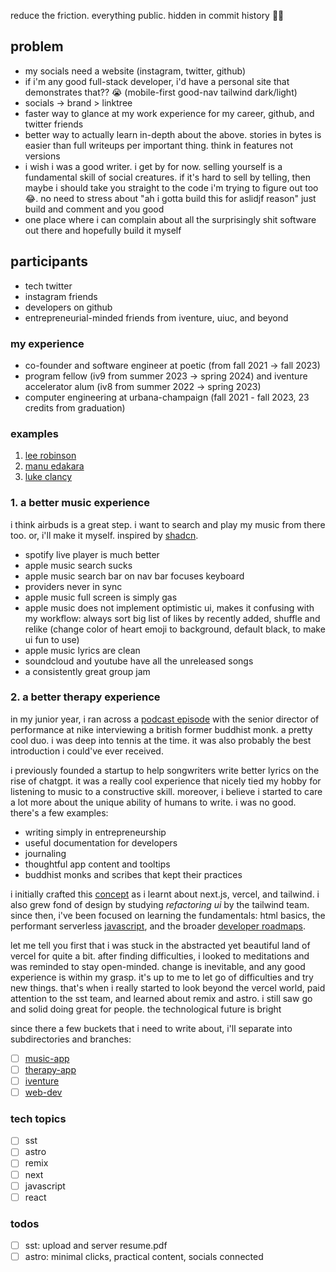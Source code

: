 reduce the friction. everything public. hidden in commit history 🙏🏽

## problem

- my socials need a website (instagram, twitter, github)
- if i'm any good full-stack developer, i'd have a personal site that demonstrates that?? 😭 (mobile-first good-nav tailwind dark/light)
- socials -> brand > linktree
- faster way to glance at my work experience for my career, github, and twitter friends
- better way to actually learn in-depth about the above. stories in bytes is easier than full writeups per important thing. think in features not versions
- i wish i was a good writer. i get by for now. selling yourself is a fundamental skill of social creatures. if it's hard to sell by telling, then maybe i should take you straight to the code i'm trying to figure out too 😂. no need to stress about "ah i gotta build this for aslidjf reason" just build and comment and you good
- one place where i can complain about all the surprisingly shit software out there and hopefully build it myself

## participants

- tech twitter
- instagram friends
- developers on github
- entrepreneurial-minded friends from iventure, uiuc, and beyond

### my experience

- co-founder and software engineer at poetic (from fall 2021 -> fall 2023)
- program fellow (iv9 from summer 2023 -> spring 2024) and iventure accelerator alum (iv8 from summer 2022 -> spring 2023)
- computer engineering at urbana-champaign (fall 2021 - fall 2023, 23 credits from graduation)

### examples

1. [lee robinson](https://leerob.io/)
2. [manu edakara](https://www.manuedakara.com/purpose)
3. [luke clancy](https://lukeclancy.me/)

### 1. a better music experience

i think airbuds is a great step. i want to search and play my music from there too. or, i'll make it myself. inspired by [shadcn](https://github.com/shadcn-ui/ui/blob/main/apps/www/public/examples/music-dark.png).

- spotify live player is much better
- apple music search sucks
- apple music search bar on nav bar focuses keyboard
- providers never in sync
- apple music full screen is simply gas
- apple music does not implement optimistic ui, makes it confusing with my workflow: always sort big list of likes by recently added, shuffle and relike (change color of heart emoji to background, default black, to make ui fun to use)
- apple music lyrics are clean
- soundcloud and youtube have all the unreleased songs
- a consistently great group jam

### 2. a better therapy experience

in my junior year, i ran across a [podcast episode](https://podcasts.apple.com/us/podcast/trained/id1414073313?i=1000417484122) with the senior director of performance at nike interviewing a british former buddhist monk. a pretty cool duo. i was deep into tennis at the time. it was also probably the best introduction i could've ever received.

i previously founded a startup to help songwriters write better lyrics on the rise of chatgpt. it was a really cool experience that nicely tied my hobby for listening to music to a constructive skill. moreover, i believe i started to care a lot more about the unique ability of humans to write. i was no good. there's a few examples:

- writing simply in entrepreneurship
- useful documentation for developers
- journaling
- thoughtful app content and tooltips
- buddhist monks and scribes that kept their practices

i initially crafted this [concept](https://rishi-sadanandan-therapy.vercel.app/) as i learnt about next.js, vercel, and tailwind. i also grew fond of design by studying _refactoring ui_ by the tailwind team. since then, i've been focused on learning the fundamentals: html basics, the performant serverless [javascript](https://github.com/getify/you-dont-know-js/tree/1st-ed), and the broader [developer roadmaps](https://roadmap.sh/).

let me tell you first that i was stuck in the abstracted yet beautiful land of vercel for quite a bit. after finding difficulties, i looked to meditations and was reminded to stay open-minded. change is inevitable, and any good experience is within my grasp. it's up to me to let go of difficulties and try new things. that's when i really started to look beyond the vercel world, paid attention to the sst team, and learned about remix and astro. i still saw go and solid doing great for people. the technological future is bright

since there a few buckets that i need to write about, i'll separate into subdirectories and branches:

- [ ] [music-app]()
- [ ] [therapy-app]()
- [ ] [iventure]()
- [ ] [web-dev]()

### tech topics

- [ ] sst
- [ ] astro
- [ ] remix
- [ ] next
- [ ] javascript
- [ ] react

### todos

- [ ] sst: upload and server resume.pdf
- [ ] astro: minimal clicks, practical content, socials connected
  <!-- - [ ] remix: performant serverless musical web app -->
  <!-- - [ ] next: easy low fidelity app -->
